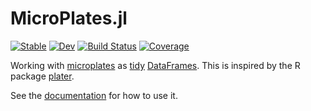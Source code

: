 # MicroPlates.jl

[![Stable](https://img.shields.io/badge/docs-stable-blue.svg)](https://tp2750.github.io/MTP.jl/stable) 
[![Dev](https://img.shields.io/badge/docs-dev-blue.svg)](https://tp2750.github.io/MTP.jl/dev)
[![Build Status](https://github.com/tp2750/MTP.jl/workflows/CI/badge.svg)](https://github.com/tp2750/MTP.jl/actions)
[![Coverage](https://codecov.io/gh/tp2750/MTP.jl/branch/master/graph/badge.svg)](https://codecov.io/gh/tp2750/MTP.jl)

Working with [microplates](https://en.wikipedia.org/wiki/Microplate) as [tidy](https://www.jstatsoft.org/index.php/jss/article/view/v059i10/v59i10.pdf) [DataFrames](https://github.com/JuliaData/DataFrames.jl).
This is inspired by the R package [plater](https://cran.r-project.org/web/packages/plater/index.html).

See the [documentation](https://tp2750.github.io/MicroPlates.jl/dev) for how to use it.
